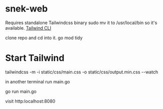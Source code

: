 # snek-web

Requires standalone Tailwindcss binary sudo mv it to /usr/local/bin so it's available.
[Tailwind CLI](https://tailwindcss.com/blog/standalone-cli)

clone repo and cd into it.
go mod tidy

# Start Tailwind
tailwindcss -m -i static/css/main.css -o static/css/output.min.css --watch

in another terminal run main.go

go run main.go

visit http:localhost:8080
